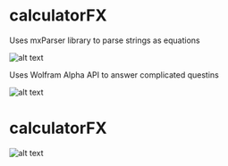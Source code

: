 # calculatorFX

Uses mxParser library to parse strings as equations

![alt text](https://github.com/LostButStillImproving/calculatorFX/blob/master/mathresult?raw=true)


Uses Wolfram Alpha API to answer complicated questins

![alt text](https://github.com/LostButStillImproving/calculatorFX/blob/master/tallestMountain?raw=true)

# calculatorFX

![alt text](https://github.com/LostButStillImproving/calculatorFX/blob/master/tallestMountainResult?raw=true)

